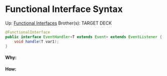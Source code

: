 # Functional Interface Syntax

Up: [Functional Interfaces](functional_interfaces)
Brother(s):
TARGET DECK

```Java
@FunctionalInterface
public interface EventHandler<T extends Event> extends EventListener {
	void handle(T var1);
}
```



































#### Why:
#### How:









